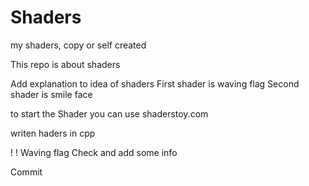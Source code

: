 # Shaders
 my shaders, copy or self created

This repo is about shaders
 
Add explanation to idea of shaders
First shader is waving flag
Second shader is smile face

to start the Shader you can use shaderstoy.com

writen haders in cpp

!
!
Waving flag
Check and add some info

Commit